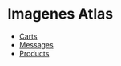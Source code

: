 <h1>Imagenes Atlas</h1>
    <ul>
        <li><a href="https://drive.google.com/file/d/1UstwqJDTbJ9q8U-tB40hzE0vGmJEukrl/view?usp=sharing">Carts</a></li>
        <li><a href="https://drive.google.com/file/d/1pGTg49Mzt_YA-mUSq71lGGke7xrhw6Gf/view?usp=sharing">Messages</a></li>
        <li><a href="https://drive.google.com/file/d/1UWK4cPm6HgL8GnXWOIUr4eKbEPZIJSC3/view?usp=sharing">Products</a></li>
    </ul>
